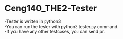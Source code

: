 # Ceng140_THE2-Tester
-Tester is written in python3.   
-You can run the tester with python3 tester.py command.  
-If you have any other testcases, you can send pr.  
